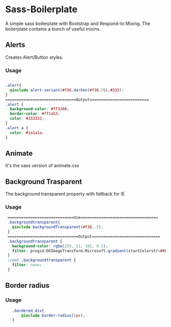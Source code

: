 # Sass-Boilerplate


A simple sass boilerplate with Bootstrap and Respond-to Mixing. The boilerplate contains a bunch of useful mixins.

## Alerts 

Creates Alert/Button styles.

### Usage

```scss

.alert{
  @include alert-variant(#f36,darken(#f36,5%),#333);
}
===============================Output==========================
.alert {
  background-color: #ff3366;
  border-color: #ff1a53;
  color: #333333;
}
.alert a {
  color: #1a1a1a;
}

```

## Animate

It's the sass version of animate.css

## Background Trasparent

The background transparent property with fallback for IE

### Usage

```scss
 =============================Use==================================
 .backgroundtransparent{
   @include backgroundTransparent(#f36,.5);
 }
 ===============================Output==============================
 .backgroundtransparent {
   background-color: rgba(255, 51, 102, 0.5);
   filter: progid:DXImageTransform.Microsoft.gradient(startColorstr=#80FF3366,endColorstr=#80FF3366);
 }
 :root .backgroundtransparent {
   filter: none;
 }

 ```

## Border radius

### Usage

 ```scss
	.bordered_div{
		@include border-radius(5px);
	}

 ```

